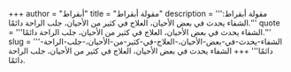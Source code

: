 +++
author = "أبقراط"
title = "مقولة أبقراط"
description = '''مقولة أبقراط: الشفاء يحدث في بعض الأحيان، العلاج في كثير من الأحيان، جلب الراحة دائمًا.'''
quote = '''الشفاء يحدث في بعض الأحيان، العلاج في كثير من الأحيان، جلب الراحة دائمًا.'''
slug = '''الشفاء-يحدث-في-بعض-الأحيان،-العلاج-في-كثير-من-الأحيان،-جلب-الراحة-دائمًا'''
+++
الشفاء يحدث في بعض الأحيان، العلاج في كثير من الأحيان، جلب الراحة دائمًا.
